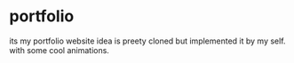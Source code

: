 # portfolio
its my portfolio website idea is preety cloned but implemented it by my self. with some cool animations.
